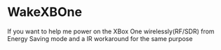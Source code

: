 # WakeXBOne
If you want to help me power on the XBox One wirelessly(RF/SDR) from Energy Saving mode and a IR workaround for the same purpose
